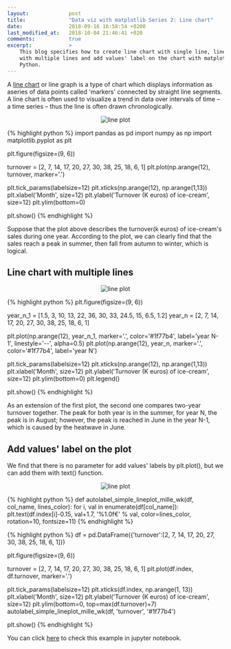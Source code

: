 ```yaml
---
layout:             post
title:              "Data viz with matplotlib Series 2: Line chart"
date:               2018-09-16 16:58:54 +0200
last_modified_at:   2018-10-04 21:46:41 +020
comments:           true
excerpt:            >
    This blog specifies how to create line chart with single line, line chart
    with multiple lines and add values' label on the chart with matplotlib in
    Python.
---
```


A [line chart][line chart] or line graph is a type of chart which displays
information as aseries of data points called 'markers' connected by straight
line segments. A line chart is often used to visualize a trend in data over
intervals of time – a time series – thus the line is often drawn chronologically.

<p align="center">
  <img alt="line plot"
  src="{{ site.baseurl }}/images/20180916-bar-chart.png"/>
</p>

{% highlight python %}
import pandas as pd
import numpy as np
import matplotlib.pyplot as plt

plt.figure(figsize=(9, 6))

turnover = [2, 7, 14, 17, 20, 27, 30, 38, 25, 18, 6, 1]
plt.plot(np.arange(12), turnover, marker='.')

plt.tick_params(labelsize=12)
plt.xticks(np.arange(12), np.arange(1,13))
plt.xlabel('Month', size=12)
plt.ylabel('Turnover (K euros) of ice-cream', size=12)
plt.ylim(bottom=0)

plt.show()
{% endhighlight %}

Suppose that the plot above describes the turnover(k euros) of ice-cream's sales
during one year. According to the plot, we can clearly find that the sales
reach a peak in summer, then fall from autumn to winter, which is logical.

## Line chart with multiple lines
<p align="center">
  <img alt="line plot"
  src="{{ site.baseurl }}/images/20180916-multi-line-chart.png"/>
</p>

{% highlight python %}
plt.figure(figsize=(9, 6))

year_n_1 = [1.5, 3, 10, 13, 22, 36, 30, 33, 24.5, 15, 6.5, 1.2]
year_n = [2, 7, 14, 17, 20, 27, 30, 38, 25, 18, 6, 1]

plt.plot(np.arange(12), year_n_1, marker='.', color='#1f77b4',
         label='year N-1', linestyle='--', alpha=0.5)
plt.plot(np.arange(12), year_n, marker='.', color='#1f77b4',
         label='year N')

plt.tick_params(labelsize=12)
plt.xticks(np.arange(12), np.arange(1,13))
plt.xlabel('Month', size=12)
plt.ylabel('Turnover (K euros) of ice-cream', size=12)
plt.ylim(bottom=0)
plt.legend()

plt.show()
{% endhighlight %}

As an extension of the first plot, the second one compares two-year turnover
together. The peak for both year is in the summer, for year N, the peak is in
August; however, the peak is reached in June in the year N-1, which is caused
by the heatwave in June.

## Add values' label on the plot
We find that there is no parameter for add values' labels by plt.plot(), but we
can add them with text() function.

<p align="center">
  <img alt="line plot"
  src="{{ site.baseurl }}/images/20180916-add-values-linechart.png"/>
</p>

{% highlight python %}
def autolabel_simple_lineplot_mille_wk(df, col_name, lines_color):
    for i, val in enumerate(df[col_name]):
        plt.text(df.index[i]-0.15,
                 val+1.7,
                 '%1.0f€' % val,
                 color=lines_color,
                 rotation=10,
                 fontsize=11)
{% endhighlight %}

{% highlight python %}
df = pd.DataFrame({'turnover':[2, 7, 14, 17, 20, 27, 30, 38, 25, 18, 6, 1]})

plt.figure(figsize=(9, 6))

turnover = [2, 7, 14, 17, 20, 27, 30, 38, 25, 18, 6, 1]
plt.plot(df.index, df.turnover, marker='.')

plt.tick_params(labelsize=12)
plt.xticks(df.index, np.arange(1, 13))
plt.xlabel('Month', size=12)
plt.ylabel('Turnover (K euros) of ice-cream', size=12)
plt.ylim(bottom=0, top=max(df.turnover)+7)
autolabel_simple_lineplot_mille_wk(df, 'turnover', '#1f77b4')

plt.show()
{% endhighlight %}

You can click [here][notebook] to check this example in jupyter notebook.

[line chart]: https://en.wikipedia.org/wiki/Line_chart
[notebook]: https://github.com/jingwen-z/python-playground/blob/master/plotting_and_visualization/line_chart.ipynb
